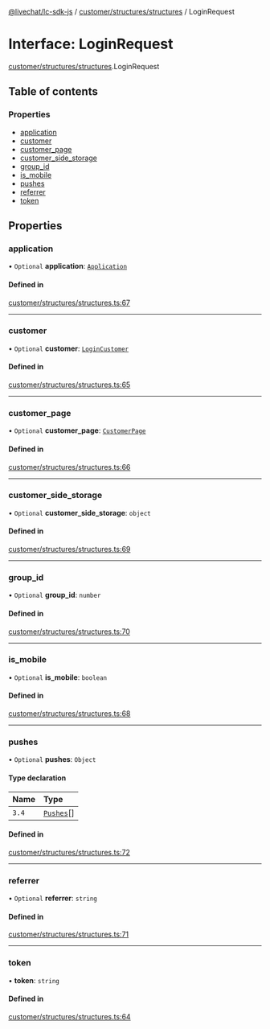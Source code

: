 [@livechat/lc-sdk-js](../README.md) / [customer/structures/structures](../modules/customer_structures_structures.md) / LoginRequest

# Interface: LoginRequest

[customer/structures/structures](../modules/customer_structures_structures.md).LoginRequest

## Table of contents

### Properties

- [application](customer_structures_structures.LoginRequest.md#application)
- [customer](customer_structures_structures.LoginRequest.md#customer)
- [customer\_page](customer_structures_structures.LoginRequest.md#customer_page)
- [customer\_side\_storage](customer_structures_structures.LoginRequest.md#customer_side_storage)
- [group\_id](customer_structures_structures.LoginRequest.md#group_id)
- [is\_mobile](customer_structures_structures.LoginRequest.md#is_mobile)
- [pushes](customer_structures_structures.LoginRequest.md#pushes)
- [referrer](customer_structures_structures.LoginRequest.md#referrer)
- [token](customer_structures_structures.LoginRequest.md#token)

## Properties

### application

• `Optional` **application**: [`Application`](customer_structures_structures.Application.md)

#### Defined in

[customer/structures/structures.ts:67](https://github.com/livechat/lc-sdk-js/blob/125a327/src/customer/structures/structures.ts#L67)

___

### customer

• `Optional` **customer**: [`LoginCustomer`](customer_structures_structures.LoginCustomer.md)

#### Defined in

[customer/structures/structures.ts:65](https://github.com/livechat/lc-sdk-js/blob/125a327/src/customer/structures/structures.ts#L65)

___

### customer\_page

• `Optional` **customer\_page**: [`CustomerPage`](customer_structures_structures.CustomerPage.md)

#### Defined in

[customer/structures/structures.ts:66](https://github.com/livechat/lc-sdk-js/blob/125a327/src/customer/structures/structures.ts#L66)

___

### customer\_side\_storage

• `Optional` **customer\_side\_storage**: `object`

#### Defined in

[customer/structures/structures.ts:69](https://github.com/livechat/lc-sdk-js/blob/125a327/src/customer/structures/structures.ts#L69)

___

### group\_id

• `Optional` **group\_id**: `number`

#### Defined in

[customer/structures/structures.ts:70](https://github.com/livechat/lc-sdk-js/blob/125a327/src/customer/structures/structures.ts#L70)

___

### is\_mobile

• `Optional` **is\_mobile**: `boolean`

#### Defined in

[customer/structures/structures.ts:68](https://github.com/livechat/lc-sdk-js/blob/125a327/src/customer/structures/structures.ts#L68)

___

### pushes

• `Optional` **pushes**: `Object`

#### Type declaration

| Name | Type |
| :------ | :------ |
| `3.4` | [`Pushes`](../enums/customer_structures_pushes.Pushes.md)[] |

#### Defined in

[customer/structures/structures.ts:72](https://github.com/livechat/lc-sdk-js/blob/125a327/src/customer/structures/structures.ts#L72)

___

### referrer

• `Optional` **referrer**: `string`

#### Defined in

[customer/structures/structures.ts:71](https://github.com/livechat/lc-sdk-js/blob/125a327/src/customer/structures/structures.ts#L71)

___

### token

• **token**: `string`

#### Defined in

[customer/structures/structures.ts:64](https://github.com/livechat/lc-sdk-js/blob/125a327/src/customer/structures/structures.ts#L64)
